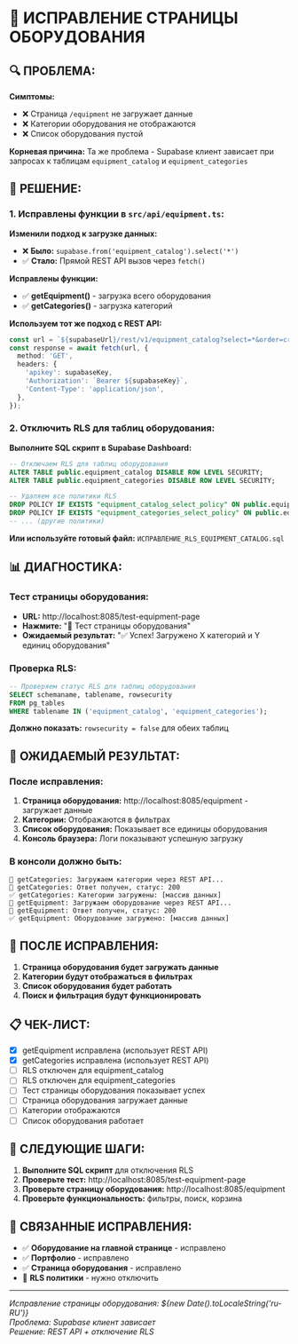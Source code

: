 # 🔧 ИСПРАВЛЕНИЕ СТРАНИЦЫ ОБОРУДОВАНИЯ

## 🔍 ПРОБЛЕМА:

**Симптомы:**
- ❌ Страница `/equipment` не загружает данные
- ❌ Категории оборудования не отображаются
- ❌ Список оборудования пустой

**Корневая причина:** Та же проблема - Supabase клиент зависает при запросах к таблицам `equipment_catalog` и `equipment_categories`

## 🔧 РЕШЕНИЕ:

### 1. **Исправлены функции в `src/api/equipment.ts`:**

**Изменили подход к загрузке данных:**
- ❌ **Было:** `supabase.from('equipment_catalog').select('*')`
- ✅ **Стало:** Прямой REST API вызов через `fetch()`

**Исправлены функции:**
- ✅ **getEquipment()** - загрузка всего оборудования
- ✅ **getCategories()** - загрузка категорий

**Используем тот же подход с REST API:**
```typescript
const url = `${supabaseUrl}/rest/v1/equipment_catalog?select=*&order=created_at.desc`;
const response = await fetch(url, {
  method: 'GET',
  headers: {
    'apikey': supabaseKey,
    'Authorization': `Bearer ${supabaseKey}`,
    'Content-Type': 'application/json',
  },
});
```

### 2. **Отключить RLS для таблиц оборудования:**

**Выполните SQL скрипт в Supabase Dashboard:**

```sql
-- Отключаем RLS для таблиц оборудования
ALTER TABLE public.equipment_catalog DISABLE ROW LEVEL SECURITY;
ALTER TABLE public.equipment_categories DISABLE ROW LEVEL SECURITY;

-- Удаляем все политики RLS
DROP POLICY IF EXISTS "equipment_catalog_select_policy" ON public.equipment_catalog;
DROP POLICY IF EXISTS "equipment_categories_select_policy" ON public.equipment_categories;
-- ... (другие политики)
```

**Или используйте готовый файл:** `ИСПРАВЛЕНИЕ_RLS_EQUIPMENT_CATALOG.sql`

## 📊 ДИАГНОСТИКА:

### Тест страницы оборудования:
- **URL:** http://localhost:8085/test-equipment-page
- **Нажмите:** "🚀 Тест страницы оборудования"
- **Ожидаемый результат:** "✅ Успех! Загружено X категорий и Y единиц оборудования"

### Проверка RLS:
```sql
-- Проверяем статус RLS для таблиц оборудования
SELECT schemaname, tablename, rowsecurity 
FROM pg_tables 
WHERE tablename IN ('equipment_catalog', 'equipment_categories');
```

**Должно показать:** `rowsecurity = false` для обеих таблиц

## 🎯 ОЖИДАЕМЫЙ РЕЗУЛЬТАТ:

### После исправления:
1. **Страница оборудования:** http://localhost:8085/equipment - загружает данные
2. **Категории:** Отображаются в фильтрах
3. **Список оборудования:** Показывает все единицы оборудования
4. **Консоль браузера:** Логи показывают успешную загрузку

### В консоли должно быть:
```
🔄 getCategories: Загружаем категории через REST API...
🔄 getCategories: Ответ получен, статус: 200
✅ getCategories: Категории загружены: [массив данных]
🔄 getEquipment: Загружаем оборудование через REST API...
🔄 getEquipment: Ответ получен, статус: 200
✅ getEquipment: Оборудование загружено: [массив данных]
```

## 🚀 ПОСЛЕ ИСПРАВЛЕНИЯ:

1. **Страница оборудования будет загружать данные**
2. **Категории будут отображаться в фильтрах**
3. **Список оборудования будет работать**
4. **Поиск и фильтрация будут функционировать**

## 📋 ЧЕК-ЛИСТ:

- [x] getEquipment исправлена (использует REST API)
- [x] getCategories исправлена (использует REST API)
- [ ] RLS отключен для equipment_catalog
- [ ] RLS отключен для equipment_categories
- [ ] Тест страницы оборудования показывает успех
- [ ] Страница оборудования загружает данные
- [ ] Категории отображаются
- [ ] Список оборудования работает

## 🔄 СЛЕДУЮЩИЕ ШАГИ:

1. **Выполните SQL скрипт** для отключения RLS
2. **Проверьте тест:** http://localhost:8085/test-equipment-page
3. **Проверьте страницу оборудования:** http://localhost:8085/equipment
4. **Проверьте функциональность:** фильтры, поиск, корзина

## 🔗 СВЯЗАННЫЕ ИСПРАВЛЕНИЯ:

- ✅ **Оборудование на главной странице** - исправлено
- ✅ **Портфолио** - исправлено
- ✅ **Страница оборудования** - исправлено
- 🔄 **RLS политики** - нужно отключить

---

*Исправление страницы оборудования: ${new Date().toLocaleString('ru-RU')}*  
*Проблема: Supabase клиент зависает*  
*Решение: REST API + отключение RLS*
